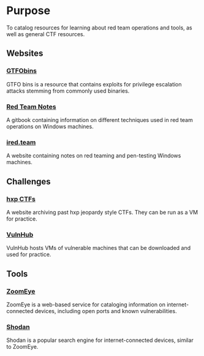 # Purpose 
To catalog resources for learning about red team operations and tools, as well as general CTF resources.

## Websites
### [GTFObins](https://gtfobins.github.io/)
GTFO bins is a resource that contains exploits for privilege escalation attacks stemming from commonly used binaries. 

### [Red Team Notes](https://dmcxblue.gitbook.io/red-team-notes)
A gitbook containing information on different techniques used in red team operations on Windows machines.

### [ired.team](https://www.ired.team/)
A website containing notes on red teaming and pen-testing Windows machines.

## Challenges
### [hxp CTFs](https://ctf.link/)
A website archiving past hxp jeopardy style CTFs. They can be run as a VM for practice. 

### [VulnHub](https://www.vulnhub.com/)
VulnHub hosts VMs of vulnerable machines that can be downloaded and used for practice.

## Tools
### [ZoomEye](https://www.zoomeye.hk/) 
ZoomEye is a web-based service for cataloging information on internet-connected devices, including open ports and known vulnerabilities.

### [Shodan](https://www.shodan.io/)
Shodan is a popular search engine for internet-connected devices, similar to ZoomEye.
